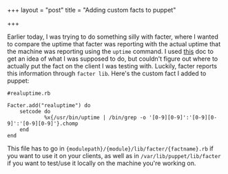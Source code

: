 +++
layout = "post"
title = "Adding custom facts to puppet"

+++

Earlier today, I was trying to do something silly with facter, where I wanted to compare the uptime that facter was reporting with the actual uptime that the machine was reporting using the `uptime` command. 
I used [this](http://docs.puppetlabs.com/guides/custom_facts.html) doc to get an idea of what I was supposed to do, but couldn't figure out where to actually put the fact on the client I was testing with. 
Luckily, facter reports this information through `facter lib`. 
Here's the custom fact I added to puppet:

    #realuptime.rb

    Facter.add("realuptime") do
        setcode do
                %x{/usr/bin/uptime | /bin/grep -o '[0-9][0-9]':'[0-9][0-9]':'[0-9][0-9]'}.chomp
        end
    end
 
This file has to go in `{modulepath}/{module}/lib/facter/{factname}.rb` if you want to use it on your clients, as well as in `/var/lib/puppet/lib/facter` if you want to test/use it locally on the machine you're working on. 
